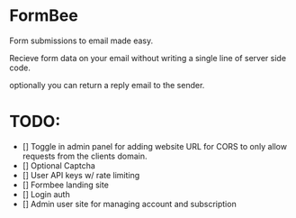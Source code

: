 # FormBee

Form submissions to email made easy.

Recieve form data on your email without writing a single line of server side code.

optionally you can return a reply email to the sender.

# TODO:
- [] Toggle in admin panel for adding website URL for CORS to only allow requests from the clients domain.
- [] Optional Captcha
- [] User API keys w/ rate limiting
- [] Formbee landing site
- [] Login auth
- [] Admin user site for managing account and subscription